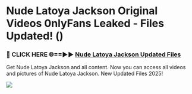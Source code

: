 # Nude Latoya Jackson Original Videos 0nlyFans Leaked - Files Updated! ()

<h3>🔴 CLICK HERE 🌐==►► <a href="https://tinyurl.com/2p9ay9w9" rel="nofollow">Nude Latoya Jackson Updated Files</a></h3>

Get Nude Latoya Jackson and all content. Now you can access all videos and pictures of Nude Latoya Jackson. New Updated Files 2025!

[![](https://i.imgur.com/KQgVmj3.gif)](https://tinyurl.com/2p9ay9w9)

